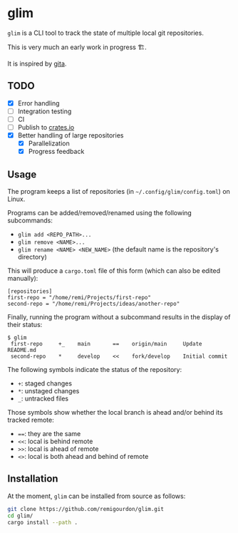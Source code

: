 # glim

`glim` is a CLI tool to track the state of multiple local git repositories.

This is very much an early work in progress 🏗️.

It is inspired by [gita](https://github.com/nosarthur/gita.git).

## TODO

+ [x] Error handling
+ [ ] Integration testing
+ [ ] CI
+ [ ] Publish to [crates.io](https://crates.io/)
+ [x] Better handling of large repositories
    + [x] Parallelization
    + [x] Progress feedback

## Usage

The program keeps a list of repositories (in `~/.config/glim/config.toml`) on Linux.

Programs can be added/removed/renamed using the following subcommands:

+ `glim add <REPO_PATH>...`
+ `glim remove <NAME>...`
+ `glim rename <NAME> <NEW_NAME>` (the default name is the repository's directory)

This will produce a `cargo.toml` file of this form (which can also be edited manually):

```text
[repositories]
first-repo = "/home/remi/Projects/first-repo"
second-repo = "/home/remi/Projects/ideas/another-repo"
```

Finally, running the program without a subcommand results in the display of their status:

```text
$ glim
 first-repo     +_    main       ==    origin/main     Update README.md
 second-repo    *     develop    <<    fork/develop    Initial commit
```

The following symbols indicate the status of the repository:

+ `+`: staged changes
+ `*`: unstaged changes
+ `_`: untracked files

Those symbols show whether the local branch is ahead and/or behind its tracked remote:

+ `==`: they are the same
+ `<<`: local is behind remote
+ `>>`: local is ahead of remote
+ `<>`: local is both ahead and behind of remote

## Installation

At the moment, `glim` can be installed from source as follows:

```sh
git clone https://github.com/remigourdon/glim.git
cd glim/
cargo install --path .
```
